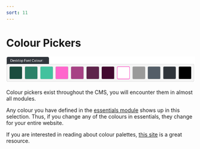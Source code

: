```yaml
---
sort: 11
---
```


# Colour Pickers

![Image of the header overlay desktop font colour option](https://raw.githubusercontent.com/pinkpigeondocs/Pink-Pigeon-Documentation/master/docs/6_Modules/images/8_header_desktop_font_colour.png)

Colour pickers exist throughout the CMS, you will encounter them in almost all modules.

Any colour you have defined in the [essentials module](https://pinkpigeondocs.github.io/Pink-Pigeon-Documentation/5_Pages/2_essentials.html#colour-palette) shows up in this selection. Thus, if you change any of the colours in essentials, they change for your entire website.

If you are interested in reading about colour palettes, [this site](https://coolors.co/) is a great resource.

